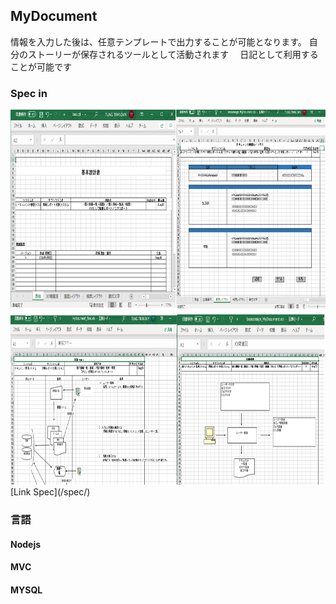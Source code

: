 ## MyDocument
  情報を入力した後は、任意テンプレートで出力することが可能となります。
  自分のストーリーが保存されるツールとして活動されます
　日記として利用することが可能です
### Spec in
<img src="/posts/spec-image.png"  width="800" height="600">
[Link Spec](/spec/)

### 言語
#### Nodejs
#### MVC
#### MYSQL
